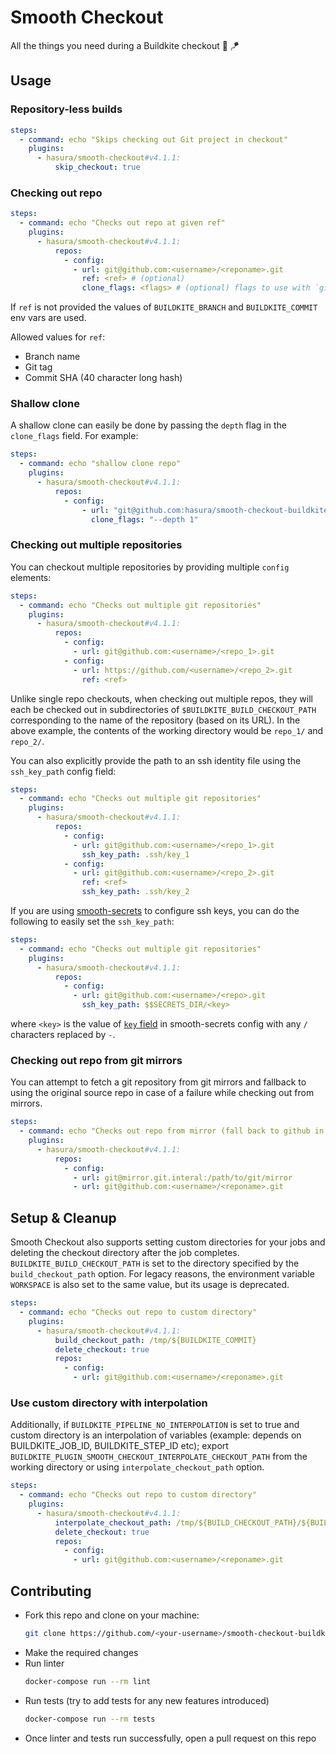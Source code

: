 # Smooth Checkout
All the things you need during a Buildkite checkout :butter: :kite:

## Usage

### Repository-less builds
```yml
steps:
  - command: echo "Skips checking out Git project in checkout"
    plugins:
      - hasura/smooth-checkout#v4.1.1:
          skip_checkout: true
```

### Checking out repo
```yml
steps:
  - command: echo "Checks out repo at given ref"
    plugins:
      - hasura/smooth-checkout#v4.1.1:
          repos:
            - config:
              - url: git@github.com:<username>/<reponame>.git
                ref: <ref> # (optional)
                clone_flags: <flags> # (optional) flags to use with `git clone` command
```

If `ref` is not provided the values of `BUILDKITE_BRANCH` and `BUILDKITE_COMMIT` env vars are used.

Allowed values for `ref`:
- Branch name
- Git tag
- Commit SHA (40 character long hash)

### Shallow clone
A shallow clone can easily be done by passing the `depth` flag in the `clone_flags` field. For example:
```yaml
steps:
  - command: echo "shallow clone repo"
    plugins:
      - hasura/smooth-checkout#v4.1.1:
          repos:
            - config:
                - url: "git@github.com:hasura/smooth-checkout-buildkite-plugin"
                  clone_flags: "--depth 1"
```
      

### Checking out multiple repositories
You can checkout multiple repositories by providing multiple `config` elements:
```yaml
steps:
  - command: echo "Checks out multiple git repositories"
    plugins:
      - hasura/smooth-checkout#v4.1.1:
          repos:
            - config:
              - url: git@github.com:<username>/<repo_1>.git
            - config:
              - url: https://github.com/<username>/<repo_2>.git
                ref: <ref>
```
Unlike single repo checkouts, when checking out multiple repos, they will each be checked out in
subdirectories of `$BUILDKITE_BUILD_CHECKOUT_PATH` corresponding to the name of the repository
(based on its URL). In the above example, the contents of the working directory would be `repo_1/`
and `repo_2/`.

You can also explicitly provide the path to an ssh identity file using the `ssh_key_path` config field:
```yaml
steps:
  - command: echo "Checks out multiple git repositories"
    plugins:
      - hasura/smooth-checkout#v4.1.1:
          repos:
            - config:
              - url: git@github.com:<username>/<repo_1>.git
                ssh_key_path: .ssh/key_1
            - config:
              - url: git@github.com:<username>/<repo_2>.git
                ref: <ref>
                ssh_key_path: .ssh/key_2
```

If you are using [smooth-secrets](https://github.com/hasura/smooth-secrets-buildkite-plugin) to
configure ssh keys, you can do the following to easily set the `ssh_key_path`:
```yaml
steps:
  - command: echo "Checks out multiple git repositories"
    plugins:
      - hasura/smooth-checkout#v4.1.1:
          repos:
            - config:
              - url: git@github.com:<username>/<repo>.git
                ssh_key_path: $$SECRETS_DIR/<key>
```
where `<key>` is the value of
[`key` field](https://github.com/hasura/smooth-secrets-buildkite-plugin#key-required-string) in
smooth-secrets config with any `/` characters replaced by `-`.

### Checking out repo from git mirrors
You can attempt to fetch a git repository from git mirrors and fallback to using the original
source repo in case of a failure while checking out from mirrors.
```yaml
steps:
  - command: echo "Checks out repo from mirror (fall back to github in case of failure)"
    plugins:
      - hasura/smooth-checkout#v4.1.1:
          repos:
            - config:
              - url: git@mirror.git.interal:/path/to/git/mirror
              - url: git@github.com:<username>/<reponame>.git
```


## Setup & Cleanup
Smooth Checkout also supports setting custom directories for your jobs and deleting the checkout
directory after the job completes. `BUILDKITE_BUILD_CHECKOUT_PATH` is set to the
directory specified by the `build_checkout_path` option. For legacy reasons, the environment
variable `WORKSPACE` is also set to the same value, but its usage is deprecated.
```yaml
steps:
  - command: echo "Checks out repo to custom directory"
    plugins:
      - hasura/smooth-checkout#v4.1.1:
          build_checkout_path: /tmp/${BUILDKITE_COMMIT}
          delete_checkout: true
          repos:
            - config:
              - url: git@github.com:<username>/<reponame>.git
```
### Use custom directory with interpolation
Additionally, if `BUILDKITE_PIPELINE_NO_INTERPOLATION` is set to true and custom directory is an interpolation of variables (example: depends on BUILDKITE_JOB_ID, BUILDKITE_STEP_ID etc); export `BUILDKITE_PLUGIN_SMOOTH_CHECKOUT_INTERPOLATE_CHECKOUT_PATH` from the working directory or using `interpolate_checkout_path` option.

```yaml
steps:
  - command: echo "Checks out repo to custom directory"
    plugins:
      - hasura/smooth-checkout#v4.1.1:
          interpolate_checkout_path: /tmp/${BUILD_CHECKOUT_PATH}/${BUILD_ID}
          delete_checkout: true
          repos:
            - config:
              - url: git@github.com:<username>/<reponame>.git
```

## Contributing
  - Fork this repo and clone on your machine:
    ```bash
    git clone https://github.com/<your-username>/smooth-checkout-buildkite-plugin
    ```
  - Make the required changes
  - Run linter
    ```bash
    docker-compose run --rm lint
    ```
  - Run tests (try to add tests for any new features introduced)
    ```bash
    docker-compose run --rm tests
    ```
  - Once linter and tests run successfully, open a pull request on this repo
